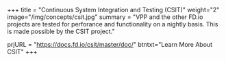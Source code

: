 +++
title = "Continuous System Integration and Testing (CSIT)"
weight="2"
image="/img/concepts/csit.jpg"
summary = "VPP and the other FD.io projects are tested for perforance and functionality on a nightly basis. This is made possible by the CSIT project."

prjURL = "https://docs.fd.io/csit/master/doc/"
btntxt="Learn More About CSIT"
+++
